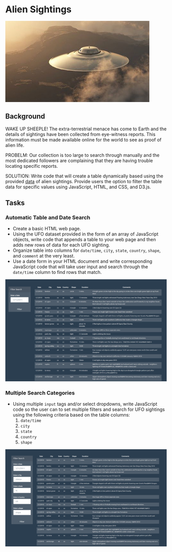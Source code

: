 # Alien Sightings

![titleimage](images/saucer.png)

## Background
WAKE UP SHEEPLE! The extra-terrestrial menace has come to Earth and the details of sightings have been collected from eye-witness reports. This information must be made available online for the world to see as proof of alien life. 

PROBELM: Our collection is too large to search through manually and the most dedicated followers are complaining that they are having trouble locating specific reports. 

SOLUTION: Write code that will create a table dynamically based using the provided [data](StarterCode/static/js/data.js) of alien sightings. Provide users the option to filter the table data for specific values using JavaScript, HTML, and CSS, and D3.js. 

## Tasks
### Automatic Table and Date Search
* Create a basic HTML web page.
* Using the UFO dataset provided in the form of an array of JavaScript objects, write code that appends a table to your web page and then adds new rows of data for each UFO    sighting. 
* Organize table into columns for `date/time`, `city`, `state`, `country`, `shape`, and `comment` at the very least.
* Use a date form in your HTML document and write corresponding JavaScript code that will take user input and search through the `date/time` column to find rows that match.

![dt](images/datetime.png)

### Multiple Search Categories 
* Using multiple `input` tags and/or select dropdowns, write JavaScript code so the user can to set multiple filters and search for UFO sightings using the following criteria based on the table columns:
  1. `date/time`
  2. `city`
  3. `state`
  4. `country`
  5. `shape`

![all](images/allfilters.png)
